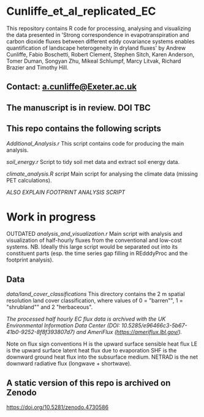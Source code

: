 # Cunliffe_et_al_replicated_EC

This repository contains R code for processing, analysing and visualizing the 
data presented in 'Strong correspondence in evapotranspiration and carbon 
dioxide fluxes between different eddy covariance systems enables quantification 
of landscape heterogeneity in dryland fluxes' by Andrew Cunliffe, Fabio Boschetti,
Robert Clement, Stephen Sitch, Karen Anderson, Tomer Duman, Songyan Zhu, Mikeal 
Schlumpf, Marcy Litvak, Richard Brazier and Timothy Hill.

## Contact: a.cunliffe@Exeter.ac.uk

## The manuscript is in review. DOI TBC



## This repo contains the following scripts
*Additional_Analysis.r*
This script contains code for producing the main analysis.

*soil_energy.r*
Script to tidy soil met data and extract soil energy data.

*climate_analysis.R script*
Main script for analysing the climate data (missing PET calculations).

*ALSO EXPLAIN FOOTPRINT ANALYSIS SCRIPT*
# Work in progress




OUTDATED *analysis_and_visualization.r*
Main script with analysis and visualization of half-hourly fluxes from the 
conventional and low-cost systems. NB. Ideally this large script would be 
separated out into its constituent parts (esp. the time series gap filling in 
REdddyProc and the footprint analysis).

## Data
*data/land_cover_classifications*
This directory contains the 2 m spatial resolution land cover classification, where values of 0 = "barren"", 1 = "shrubland"" and 2 "herbaceous".

*The processed half hourly EC flux data is archived with the UK Environmental Information Data Center (DOI: 10.5285/e96466c3-5b67-41b0-9252-8f8f393807d7) and AmeriFlux (https://ameriflux.lbl.gov/).*

Note on flux sign conventions 
H is the upward surface sensible heat flux
LE is the upward surface latent heat flux due to evaporation
SHF is the downward ground heat flux into the subsurface medium.
NETRAD is the net downward radiative flux (longwave + shortwave).


## A static version of this repo is archived on Zenodo
https://doi.org/10.5281/zenodo.4730586

